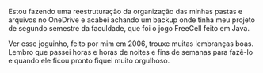 Estou fazendo uma reestruturação da organização das minhas pastas e arquivos no
OneDrive e acabei achando um backup onde tinha meu projeto de segundo semestre
da faculdade, que foi o jogo FreeCell feito em Java.

Ver esse joguinho, feito por mim em 2006, trouxe muitas lembranças boas. Lembro
que passei horas e horas de noites e fins de semanas para fazê-lo e quando ele
ficou pronto fiquei muito orgulhoso.
